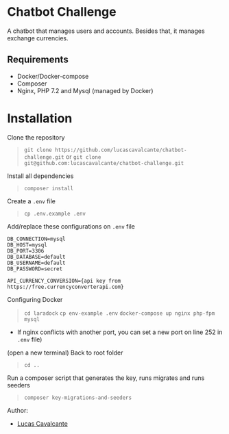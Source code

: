 # Chatbot Challenge

A chatbot that manages users and accounts. Besides that, it manages exchange currencies.

## Requirements

* Docker/Docker-compose
* Composer
* Nginx, PHP 7.2 and Mysql (managed by Docker)

# Installation

Clone the repository
> `git clone https://github.com/lucascavalcante/chatbot-challenge.git`
or
> `git clone git@github.com:lucascavalcante/chatbot-challenge.git`

Install all dependencies
> `composer install`

Create a `.env` file
> `cp .env.example .env`

Add/replace these configurations on `.env` file

```
DB_CONNECTION=mysql
DB_HOST=mysql
DB_PORT=3306
DB_DATABASE=default
DB_USERNAME=default
DB_PASSWORD=secret

API_CURRENCY_CONVERSION={api key from https://free.currencyconverterapi.com}
```

Configuring Docker
> `cd laradock`
> `cp env-example .env`
> `docker-compose up nginx php-fpm mysql`
* If nginx conflicts with another port, you can set a new port on line 252 in `.env` file)

(open a new terminal) Back to root folder 
> `cd ..`

Run a composer script that generates the key, runs migrates and runs seeders
> `composer key-migrations-and-seeders`

Author:
* [Lucas Cavalcante](https://lucascavalcante.dev)